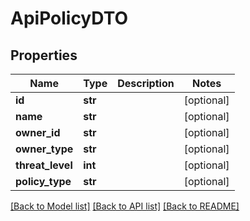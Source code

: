# ApiPolicyDTO

## Properties

| Name             | Type    | Description | Notes      |
| ---------------- | ------- | ----------- | ---------- |
| **id**           | **str** |             | [optional] |
| **name**         | **str** |             | [optional] |
| **owner_id**     | **str** |             | [optional] |
| **owner_type**   | **str** |             | [optional] |
| **threat_level** | **int** |             | [optional] |
| **policy_type**  | **str** |             | [optional] |

[[Back to Model list]](../README.md#documentation-for-models) [[Back to API list]](../README.md#documentation-for-api-endpoints) [[Back to README]](../README.md)
